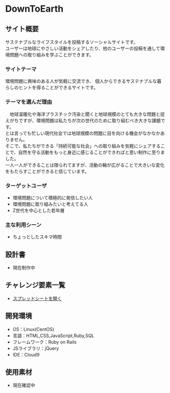 # DownToEarth

## サイト概要
サステナブルなライフスタイルを投稿するソーシャルサイトです。  
ユーザーは地球にやさしい活動をシェアしたり、他のユーザーの投稿を通して環境問題への取り組みを学ぶことができます。

### サイトテーマ
環境問題に興味のある人が気軽に交流でき、 個人からできるサステナブルな暮らしのヒントを得ることができるサイトです。

### テーマを選んだ理由
　地球温暖化や海洋プラスチック汚染と聞くと地球規模のとても大きな問題と捉えがちですが、環境問題は私たちが次の世代のために取り組むべき大きな課題です。  
とは言っても忙しい現代社会では地球規模の問題に目を向ける機会がなかなかありません。  
そこで、私たちができる「持続可能な社会」への取り組みを気軽にシェアすることで、自然を守る活動をもっと身近に感じることができればと思い制作に至りました。  
一人一人ができることは限られてますが、活動の輪が広がることで大きいな変化をもたらすことができると信じています。

### ターゲットユーザ
- 環境問題について積極的に発信したい人
- 環境問題に取り組みたいと考えてる人
- Z世代を中心とした若年層

### 主な利用シーン
- ちょっとしたスキマ時間

## 設計書
- 現在制作中
<!-- <...> -->

## チャレンジ要素一覧
- [スプレッドシートを開く](https://docs.google.com/spreadsheets/d/1LiycZIPx4q-gWEzSSwqftGb-S7xonwi_akGFJzDFMVk/edit?usp=sharing)

## 開発環境
- OS：Linux(CentOS)
- 言語：HTML,CSS,JavaScript,Ruby,SQL
- フレームワーク：Ruby on Rails
- JSライブラリ：jQuery
- IDE：Cloud9

## 使用素材
- 現在確認中
<!--- 外部サービスの画像素材・音声素材を使用した場合は、必ずサービス名とURLを明記してください。-->
<!--- 使用しない場合は、使用素材の項目をREADMEから削除してください。-->

